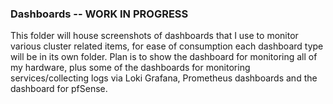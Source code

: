 ### Dashboards -- WORK IN PROGRESS

This folder will house screenshots of dashboards that I use to monitor various cluster related items, for ease of consumption each dashboard type will be in its own folder. Plan is to show the dashboard for monitoring all of my hardware, plus some of the dashboards for monitoring services/collecting logs via Loki Grafana, Prometheus dashboards and the dashboard for pfSense.

